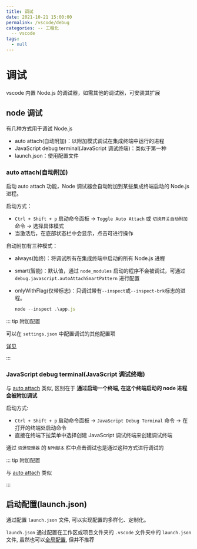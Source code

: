 ```yaml
---
title: 调试
date: 2021-10-21 15:00:00
permalink: /vscode/debug
categories: -- 工程化
  -- vscode
tags:
  - null
---
```


# 调试

vscode 内置 Node.js 的调试器，如需其他的调试器，可安装其扩展

## node 调试

有几种方式用于调试 Node.js 

* auto attach(自动附加)：以附加模式调试在集成终端中运行的进程
*  JavaScript debug terminal(JavaScript 调试终端)：类似于第一种
* launch.json：使用配置文件

### auto attach(自动附加)

启动 auto attach 功能，Node 调试器会自动附加到某些集成终端启动的 Node.js 进程。

启动方式：

* `Ctrl + Shift + p` 启动命令面板 -> `Toggle Auto Attach` 或 `切换开关自动附加` 命令 -> 选择具体模式
* 当激活后，在底部状态栏中会显示，点击可进行操作

自动附加有三种模式：

* always(始终)：将调试所有在集成终端中启动的所有 Node.js 进程

* smart(智能)：默认值，通过 `node_modules` 启动的程序不会被调试，可通过 `debug.javascript.autoAttachSmartPattern` 进行配置

* onlyWithFlag(仅带标志)：只调试带有`--inspect`或`--inspect-brk`标志的进程。

  ```js
  node --inspect .\app.js
  ```

::: tip 附加配置

可以在 `settings.json` 中配置调试的其他配置项

[详见](https://code.visualstudio.com/docs/nodejs/nodejs-debugging#_additional-configuration)

:::

### JavaScript debug terminal(JavaScript 调试终端)

与 [auto attach](#auto-attach-自动附加) 类似, 区别在于 **通过启动一个终端, 在这个终端启动的 node 进程会被附加调试**.

启动方式:

* `Ctrl + Shift + p` 启动命令面板 -> `JavaScript Debug Terminal` 命令 -> 在打开的终端处启动命令
* 直接在终端下拉菜单中选择创建 JavaScript 调试终端来创建调试终端

通过 `资源管理器` 的 `NPM脚本` 栏中点击调试也是通过这种方式进行调试的

::: tip 附加配置

与  [auto attach](#auto-attach-自动附加) 类似

:::

## 启动配置(launch.json)

通过配置 `launch.json` 文件,  可以实现配置的多样化、定制化。

`launch.json` 通过配置在工作区或项目文件夹的 `.vscode` 文件夹中的 `launch.json` 文件, 虽然也可以[全局配置](https://code.visualstudio.com/docs/editor/debugging#_global-launch-configuration),  但并不推荐

